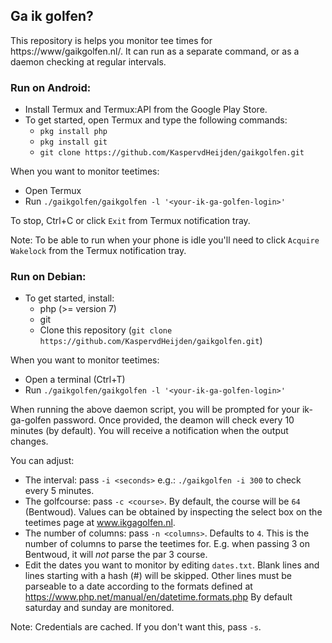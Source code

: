 ## Ga ik golfen?

This repository is helps you monitor tee times for https://www/gaikgolfen.nl/.
It can run as a separate command, or as a daemon checking at regular intervals.

### Run on Android:
- Install Termux and Termux:API from the Google Play Store.
- To get started, open Termux and type the following commands:
    - `pkg install php`
    - `pkg install git`
    - `git clone https://github.com/KaspervdHeijden/gaikgolfen.git`

When you want to monitor teetimes:
- Open Termux
- Run `./gaikgolfen/gaikgolfen -l '<your-ik-ga-golfen-login>'`

To stop, Ctrl+C or click `Exit` from Termux notification tray.

Note: To be able to run when your phone is idle you'll need to click `Acquire Wakelock`
from the Termux notification tray.

### Run on Debian:
- To get started, install:
  - php (>= version 7)
  - git
  - Clone this repository (`git clone https://github.com/KaspervdHeijden/gaikgolfen.git`)

When you want to monitor teetimes:
- Open a terminal (Ctrl+T)
- Run `./gaikgolfen/gaikgolfen -l '<your-ik-ga-golfen-login>'`

When running the above daemon script, you will be prompted for your ik-ga-golfen password.
Once provided, the deamon will check every 10 minutes (by default). You will receive a
notification when the output changes.

You can adjust:
- The interval: pass `-i <seconds>` e.g.: `./gaikgolfen -i 300` to check every 5 minutes.
- The golfcourse: pass `-c <course>`. By default, the course will be `64` (Bentwoud).
  Values can be obtained by inspecting the select box on the teetimes page at www.ikgagolfen.nl.
- The number of columns: pass `-n <columns>`. Defaults to `4`. This is the number of columns to parse the
  teetimes for. E.g. when passing 3 on Bentwoud, it will _not_ parse the par 3 course.
- Edit the dates you want to monitor by editing `dates.txt`. Blank lines and lines starting with a hash (#)
  will be skipped. Other lines must be parseable to a date according to the formats defined at 
  https://www.php.net/manual/en/datetime.formats.php 
  By default saturday and sunday are monitored.

Note: Credentials are cached. If you don't want this, pass `-s`.

